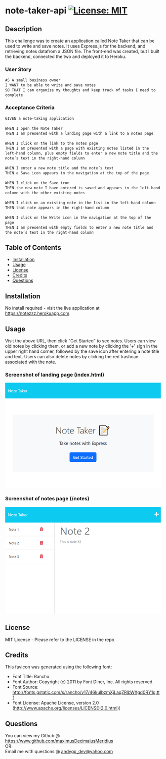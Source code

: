 # note-taker-api [![License: MIT](https://img.shields.io/badge/License-MIT-yellow.svg)](https://opensource.org/licenses/MIT)

## Description

This challenge was to create an application called Note Taker that can be used to write and save notes.  It uses Express.js for the backend, and retrieving notes datafrom a JSON file.  The front-end was created, but I built the backend, connected the two and deployed it to Heroku.

### User Story
```
AS A small business owner
I WANT to be able to write and save notes
SO THAT I can organize my thoughts and keep track of tasks I need to complete
```

### Acceptance Criteria
```
GIVEN a note-taking application

WHEN I open the Note Taker
THEN I am presented with a landing page with a link to a notes page

WHEN I click on the link to the notes page
THEN I am presented with a page with existing notes listed in the left-hand column, plus empty fields to enter a new note title and the note’s text in the right-hand column

WHEN I enter a new note title and the note’s text
THEN a Save icon appears in the navigation at the top of the page

WHEN I click on the Save icon
THEN the new note I have entered is saved and appears in the left-hand column with the other existing notes

WHEN I click on an existing note in the list in the left-hand column
THEN that note appears in the right-hand column

WHEN I click on the Write icon in the navigation at the top of the page
THEN I am presented with empty fields to enter a new note title and the note’s text in the right-hand column
```

## Table of Contents

- [Installation](#installation)
- [Usage](#usage)
- [License](#license)
- [Credits](#credits)
- [Questions](#questions)

## Installation

No install required - visit the live application at https://notezzz.herokuapp.com.

## Usage

Visit the above URL, then click "Get Started" to see notes.  Users can view old notes by clicking them, or add a new note by clicking the '+' sign in the upper right hand corner, followed by the save icon after entering a note title and text.  Users can also delete notes by clicking the red trashcan associated with the note.

### Screenshot of landing page (index.html)
![Index Thumbnail](./public/assets/images/index-thumbnail.png)

### Screenshot of notes page (/notes)
![Notes Thumbnail](./public/assets/images/notes-thumbnail.png)

## License

MIT License - Please refer to the LICENSE in the repo.

## Credits

This favicon was generated using the following font:

- Font Title: Rancho
- Font Author: Copyright (c) 2011 by Font Diner, Inc. All rights reserved.
- Font Source: http://fonts.gstatic.com/s/rancho/v17/46kulbzmXjLaqZRlbWXgd0RY1g.ttf
- Font License: Apache License, version 2.0 (http://www.apache.org/licenses/LICENSE-2.0.html))

## Questions

You can view my Github @ https://www.github.com/maximusDecimalusMeridius  
OR  
Email me with questions @ [andygg_dev@yahoo.com](mailto:andygg_dev@yahoo.com?subject=Question%20About%20note-taker-api%20App)
    